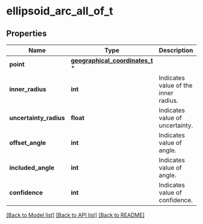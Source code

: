 # ellipsoid_arc_all_of_t

## Properties
Name | Type | Description | Notes
------------ | ------------- | ------------- | -------------
**point** | [**geographical_coordinates_t**](geographical_coordinates.md) \* |  | 
**inner_radius** | **int** | Indicates value of the inner radius. | 
**uncertainty_radius** | **float** | Indicates value of uncertainty. | 
**offset_angle** | **int** | Indicates value of angle. | 
**included_angle** | **int** | Indicates value of angle. | 
**confidence** | **int** | Indicates value of confidence. | 

[[Back to Model list]](../README.md#documentation-for-models) [[Back to API list]](../README.md#documentation-for-api-endpoints) [[Back to README]](../README.md)


